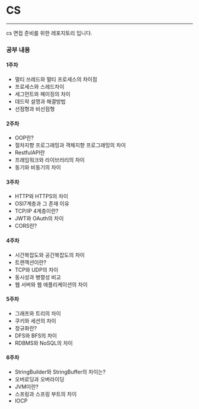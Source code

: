 # CS

---

cs 면접 준비를 위한 레포지토리 입니다.

### 공부 내용

#### 1주차

- 멀티 쓰레드와 멀티 프로세스의 차이점
- 프로세스와 스레드차이
- 세그먼트와 페이징의 차이
- 데드락 설명과 해결방법
- 선점형과 비선점형

#### 2주차

- OOP란?
- 절차지향 프로그래밍과 객체지향 프로그래밍의 차이
- RestfulAPI란
- 프래임워크와 라이브러리의 차이
- 동기와 비동기의 차이

#### 3주차

- HTTP와 HTTPS의 차이
- OSI7계층과 그 존재 이유
- TCP/IP 4계층이란?
- JWT와 OAuth의 차이
- CORS란?

#### 4주차

- 시간복잡도와 공간복잡도의 차이
- 트랜잭션이란?
- TCP와 UDP의 차이
- 동시성과 병렬성 비교
- 웹 서버와 웹 애플리케이션의 차이

#### 5주차

- 그래프와 트리의 차이
- 쿠키와 세션의 차이
- 정규화란?
- DFS와 BFS의 차이
- RDBMS와 NoSQL의 차이

#### 6주차

- StringBuilder와 StringBuffer의 차이는?
- 오버로딩과 오버라이딩
- JVM이란?
- 스프링과 스프링 부트의 차이
- IOCP
